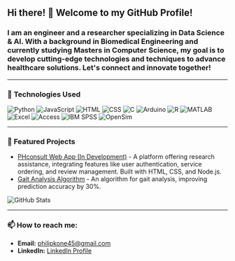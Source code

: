 
## Hi there! 👋 Welcome to my GitHub Profile! 

### I am an engineer and a researcher specializing in **Data Science & AI**. With a background in **Biomedical Engineering** and currently studying Masters in Computer Science, my goal is to develop cutting-edge technologies and techniques to advance healthcare solutions. Let's connect and innovate together!

---

### 🔭 **Technologies Used**
![Python](https://img.shields.io/badge/-Python-3776AB?style=flat-square&logo=Python&logoColor=white)
![JavaScript](https://img.shields.io/badge/-JavaScript-F7DF1E?style=flat-square&logo=JavaScript&logoColor=black)
![HTML](https://img.shields.io/badge/-HTML5-E34F26?style=flat-square&logo=html5&logoColor=white)
![CSS](https://img.shields.io/badge/-CSS3-1572B6?style=flat-square&logo=css3)
![C](https://img.shields.io/badge/-C-A8B9CC?style=flat-square&logo=C&logoColor=black)
![Arduino](https://img.shields.io/badge/-Arduino-00979D?style=flat-square&logo=arduino&logoColor=white)
![R](https://img.shields.io/badge/-R-276DC3?style=flat-square&logo=r&logoColor=white)
![MATLAB](https://img.shields.io/badge/-MATLAB-0076A8?style=flat-square&logo=MathWorks&logoColor=white)
![Excel](https://img.shields.io/badge/-Excel-217346?style=flat-square&logo=Microsoft-Excel&logoColor=white)
![Access](https://img.shields.io/badge/-Access-A4373A?style=flat-square&logo=Microsoft-Access&logoColor=white)
![IBM SPSS](https://img.shields.io/badge/-IBM%20SPSS-052FAD?style=flat-square&logo=IBM&logoColor=white)
![OpenSim](https://img.shields.io/badge/-OpenSim-EC3B83?style=flat-square)


---

### 🌟 **Featured Projects**
- [PHconsult Web App (In Development)](https://philipkone.github.io/PHconsult/) - A platform offering research assistance, integrating features like user authentication, service ordering, and review management. Built with HTML, CSS, and Node.js.
- [Gait Analysis Algorithm](https://github.com/PhilipKone/Predictive-Gait-Analysis-.git) - An algorithm for gait analysis, improving prediction accuracy by 30%.

![GitHub Stats](https://github-readme-stats.vercel.app/api?username=PhilipKone&show_icons=true&theme=radical)

---


### 📫 **How to reach me:**
- **Email:** [philipkone45@gmail.com](mailto:philipkone45@gmail.com)
- **LinkedIn:** [LinkedIn Profile](https://www.linkedin.com/in/philip-kone/)

<!--
**PhilipKone/PhilipKone** is a ✨ _special_ ✨ repository because its `README.md` (this file) appears on your GitHub profile.

Here are some ideas to get you started:

- 🔭 I’m currently working on ...
- 🌱 I’m currently learning ...
- 👯 I’m looking to collaborate on ...
- 🤔 I’m looking for help with ...
- 💬 Ask me about ...
- 📫 How to reach me: ...
- 😄 Pronouns: ...
- ⚡ Fun fact: ...
-->
